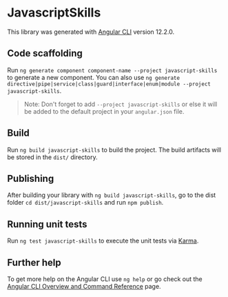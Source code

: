# JavascriptSkills

This library was generated with [Angular CLI](https://github.com/angular/angular-cli) version 12.2.0.

## Code scaffolding

Run `ng generate component component-name --project javascript-skills` to generate a new component. You can also use `ng generate directive|pipe|service|class|guard|interface|enum|module --project javascript-skills`.
> Note: Don't forget to add `--project javascript-skills` or else it will be added to the default project in your `angular.json` file. 

## Build

Run `ng build javascript-skills` to build the project. The build artifacts will be stored in the `dist/` directory.

## Publishing

After building your library with `ng build javascript-skills`, go to the dist folder `cd dist/javascript-skills` and run `npm publish`.

## Running unit tests

Run `ng test javascript-skills` to execute the unit tests via [Karma](https://karma-runner.github.io).

## Further help

To get more help on the Angular CLI use `ng help` or go check out the [Angular CLI Overview and Command Reference](https://angular.io/cli) page.
